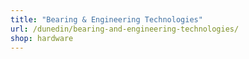 ```yaml
---
title: "Bearing & Engineering Technologies"
url: /dunedin/bearing-and-engineering-technologies/
shop: hardware
---
```

